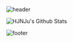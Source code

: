 ![header](https://capsule-render.vercel.app/api?type=waving&color=gradient&customColorList=18&height=300&section=header&text=Hi,%20I'm%20Hyojin&fontSize=90)

<img aling="left" alt="HJNJu's Github Stats" src="https://github-readme-stats-phi-two-95.vercel.app/api?username=HJNJu&show_icons=true&theme=buefy" />

![footer](https://capsule-render.vercel.app/api?type=waving&color=gradient&customColorList=15&height=120&section=footer)

